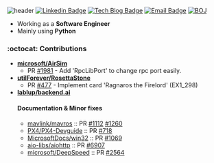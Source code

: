 ![header](https://capsule-render.vercel.app/api?type=waving&color=0:0096c7,25:0077b6,50:00b4d8,75:90e0ef,100:caf0f8&text=Jeongseok%20Kang&fontAlign=25&fontAlignY=32&height=150&fontSize=50&fontColor=ffffff)
[![Linkedin Badge](https://img.shields.io/badge/-LinkedIn-blue?style=flat-square&logo=Linkedin&logoColor=white&link=https://www.linkedin.com/in/정석-강-329273122)](https://www.linkedin.com/in/정석-강-329273122)
[![Tech Blog Badge](http://img.shields.io/badge/-Blog-black?style=flat-square&logo=github&link=https://rapsealk.github.io)](https://rapsealk.github.io)	
[![Email Badge](https://img.shields.io/badge/mailto:piono623@naver.com-2DB400?style=flat-square&logoColor=white&link=mailto:piono623@naver.com)](mailto:piono623@naver.com)
[![BOJ](http://mazassumnida.wtf/api/mini/generate_badge?boj=sonagi623)](https://solved.ac/sonagi623)


* Working as a **Software Engineer**
* Mainly using **Python**

### :octocat: Contributions
- [**microsoft/AirSim**](https://github.com/microsoft/AirSim)
  - PR [#1981](https://github.com/microsoft/AirSim/pull/1981) - Add 'RpcLibPort' to change rpc port easily.
- [**utilForever/RosettaStone**](https://github.com/utilForever/RosettaStone)
  - PR [#477](https://github.com/utilForever/RosettaStone/pull/477) - Implement card 'Ragnaros the Firelord' (EX1_298)
- [**lablup/backend.ai**](https://github.com/lablup/backend.ai)
  #### Documentation & Minor fixes
  - [mavlink/mavros](https://github.com/mavlink/mavros) :: PR [#1112](https://github.com/mavlink/mavros/pull/1112) [#1260](https://github.com/mavlink/mavros/pull/1260)
  - [PX4/PX4-Devguide](https://github.com/PX4/PX4-Devguide) :: PR [#718](https://github.com/PX4/PX4-Devguide/pull/718)
  - [MicrosoftDocs/win32](https://github.com/MicrosoftDocs/win32) :: PR [#1069](https://github.com/MicrosoftDocs/win32/pull/1069)
  - [aio-libs/aiohttp](https://github.com/aio-libs/aiohttp) :: PR [#6907](https://github.com/aio-libs/aiohttp/pull/6907)
  - [microsoft/DeepSpeed](https://github.com/microsoft/DeepSpeed) :: PR [#2564](https://github.com/microsoft/DeepSpeed/pull/2564)
